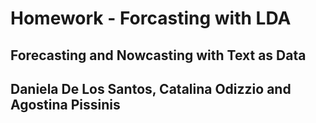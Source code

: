 # Homework - Forcasting with LDA

## Forecasting and Nowcasting with Text as Data

## Daniela De Los Santos, Catalina Odizzio and Agostina Pissinis
